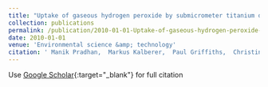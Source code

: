 ```yaml
---
title: "Uptake of gaseous hydrogen peroxide by submicrometer titanium dioxide aerosol as a function of relative humidity"
collection: publications
permalink: /publication/2010-01-01-Uptake-of-gaseous-hydrogen-peroxide-by-submicrometer-titanium-dioxide-aerosol-as-a-function-of-relative-humidity
date: 2010-01-01
venue: 'Environmental science &amp; technology'
citation: ' Manik Pradhan,  Markus Kalberer,  Paul Griffiths,  Christine Braban,  Francis Pope,  R Cox,  Richard Lambert, &quot;Uptake of gaseous hydrogen peroxide by submicrometer titanium dioxide aerosol as a function of relative humidity.&quot; Environmental science &amp;amp; technology, 2010.'
---
```

Use [Google Scholar](https://scholar.google.com/scholar?q=Uptake+of+gaseous+hydrogen+peroxide+by+submicrometer+titanium+dioxide+aerosol+as+a+function+of+relative+humidity){:target="_blank"} for full citation